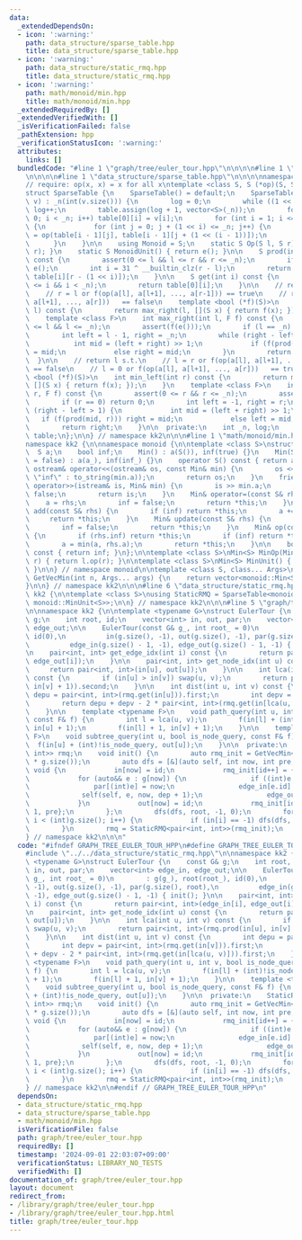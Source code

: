 ```yaml
---
data:
  _extendedDependsOn:
  - icon: ':warning:'
    path: data_structure/sparse_table.hpp
    title: data_structure/sparse_table.hpp
  - icon: ':warning:'
    path: data_structure/static_rmq.hpp
    title: data_structure/static_rmq.hpp
  - icon: ':warning:'
    path: math/monoid/min.hpp
    title: math/monoid/min.hpp
  _extendedRequiredBy: []
  _extendedVerifiedWith: []
  _isVerificationFailed: false
  _pathExtension: hpp
  _verificationStatusIcon: ':warning:'
  attributes:
    links: []
  bundledCode: "#line 1 \"graph/tree/euler_tour.hpp\"\n\n\n\n#line 1 \"data_structure/static_rmq.hpp\"\
    \n\n\n\n#line 1 \"data_structure/sparse_table.hpp\"\n\n\n\nnamespace kk2 {\n\n\
    // require: op(x, x) = x for all x\ntemplate <class S, S (*op)(S, S), S (*e)()>\n\
    struct SparseTable {\n    SparseTable() = default;\n    SparseTable(const vector<S>&\
    \ v) : _n(int(v.size())) {\n        log = 0;\n        while ((1 << log) < _n)\
    \ log++;\n        table.assign(log + 1, vector<S>(_n));\n        for (int i =\
    \ 0; i < _n; i++) table[0][i] = v[i];\n        for (int i = 1; i <= log; i++)\
    \ {\n            for (int j = 0; j + (1 << i) <= _n; j++) {\n                table[i][j]\
    \ = op(table[i - 1][j], table[i - 1][j + (1 << (i - 1))]);\n            }\n  \
    \      }\n    }\n\n    using Monoid = S;\n    static S Op(S l, S r) { return op(l,\
    \ r); }\n    static S MonoidUnit() { return e(); }\n\n    S prod(int l, int r)\
    \ const {\n        assert(0 <= l && l <= r && r <= _n);\n        if (l == r) return\
    \ e();\n        int i = 31 ^ __builtin_clz(r - l);\n        return op(table[i][l],\
    \ table[i][r - (1 << i)]);\n    }\n\n    S get(int i) const {\n        assert(0\
    \ <= i && i < _n);\n        return table[0][i];\n    }\n\n    // return r s.t.\n\
    \    // r = l or f(op(a[l], a[l+1], ..., a[r-1])) == true\n    // r = n or f(op(a[l],\
    \ a[l+1], ..., a[r]))   == false\n    template <bool (*f)(S)>\n    int max_right(int\
    \ l) const {\n        return max_right(l, [](S x) { return f(x); });\n    }\n\
    \    template <class F>\n    int max_right(int l, F f) const {\n        assert(0\
    \ <= l && l <= _n);\n        assert(f(e()));\n        if (l == _n) return _n;\n\
    \        int left = l - 1, right = _n;\n        while (right - left > 1) {\n \
    \           int mid = (left + right) >> 1;\n            if (f(prod(l, mid))) left\
    \ = mid;\n            else right = mid;\n        }\n        return right;\n  \
    \  }\n\n    // return l s.t.\n    // l = r or f(op(a[l], a[l+1], ..., a[r-1]))\
    \ == false\n    // l = 0 or f(op(a[l], a[l+1], ..., a[r]))   == true\n    template\
    \ <bool (*f)(S)>\n    int min_left(int r) const {\n        return min_left(r,\
    \ [](S x) { return f(x); });\n    }\n    template <class F>\n    int min_left(int\
    \ r, F f) const {\n        assert(0 <= r && r <= _n);\n        assert(f(e()));\n\
    \        if (r == 0) return 0;\n        int left = -1, right = r;\n        while\
    \ (right - left > 1) {\n            int mid = (left + right) >> 1;\n         \
    \   if (f(prod(mid, r))) right = mid;\n            else left = mid;\n        }\n\
    \        return right;\n    }\n\n  private:\n    int _n, log;\n    vector<vector<S>>\
    \ table;\n};\n\n} // namespace kk2\n\n\n#line 1 \"math/monoid/min.hpp\"\n\n\n\n\
    namespace kk2 {\n\nnamespace monoid {\n\ntemplate <class S>\nstruct Min {\n  \
    \  S a;\n    bool inf;\n    Min() : a(S()), inf(true) {}\n    Min(S a_, bool inf_\
    \ = false) : a(a_), inf(inf_) {}\n    operator S() const { return a; }\n    friend\
    \ ostream& operator<<(ostream& os, const Min& min) {\n        os << (min.inf ?\
    \ \"inf\" : to_string(min.a));\n        return os;\n    }\n    friend istream&\
    \ operator>>(istream& is, Min& min) {\n        is >> min.a;\n        min.inf =\
    \ false;\n        return is;\n    }\n    Min& operator=(const S& rhs) {\n    \
    \    a = rhs;\n        inf = false;\n        return *this;\n    }\n\n    Min&\
    \ add(const S& rhs) {\n        if (inf) return *this;\n        a += rhs;\n   \
    \     return *this;\n    }\n    Min& update(const S& rhs) {\n        a = rhs;\n\
    \        inf = false;\n        return *this;\n    }\n    Min& op(const Min& rhs)\
    \ {\n        if (rhs.inf) return *this;\n        if (inf) return *this = rhs;\n\
    \        a = min(a, rhs.a);\n        return *this;\n    }\n\n    bool is_inf()\
    \ const { return inf; }\n};\n\ntemplate <class S>\nMin<S> MinOp(Min<S> l, Min<S>\
    \ r) { return l.op(r); }\n\ntemplate <class S>\nMin<S> MinUnit() { return Min<S>();\
    \ }\n\n} // namespace monoid\n\ntemplate <class S, class... Args>\nvector<monoid::Min<S>>\
    \ GetVecMin(int n, Args... args) {\n    return vector<monoid::Min<S>>(n, monoid::Min<S>(args...));\n\
    }\n\n} // namespace kk2\n\n\n#line 6 \"data_structure/static_rmq.hpp\"\n\nnamespace\
    \ kk2 {\n\ntemplate <class S>\nusing StaticRMQ = SparseTable<monoid::Min<S>, monoid::MinOp<S>,\
    \ monoid::MinUnit<S>>;\n\n} // namespace kk2\n\n\n#line 5 \"graph/tree/euler_tour.hpp\"\
    \n\nnamespace kk2 {\n\ntemplate <typename G>\nstruct EulerTour {\n    const G&\
    \ g;\n    int root, id;\n    vector<int> in, out, par;\n    vector<int> edge_in,\
    \ edge_out;\n\n    EulerTour(const G& g_, int root_ = 0)\n        : g(g_), root(root_),\
    \ id(0),\n          in(g.size(), -1), out(g.size(), -1), par(g.size(), root),\n\
    \          edge_in(g.size() - 1, -1), edge_out(g.size() - 1, -1) { init(); }\n\
    \n    pair<int, int> get_edge_idx(int i) const {\n        return pair<int, int>(edge_in[i],\
    \ edge_out[i]);\n    }\n\n    pair<int, int> get_node_idx(int u) const {\n   \
    \     return pair<int, int>(in[u], out[u]);\n    }\n\n    int lca(int u, int v)\
    \ const {\n        if (in[u] > in[v]) swap(u, v);\n        return pair<int, int>(rmq.prod(in[u],\
    \ in[v] + 1)).second;\n    }\n\n    int dist(int u, int v) const {\n        int\
    \ depu = pair<int, int>(rmq.get(in[u])).first;\n        int depv = pair<int, int>(rmq.get(in[v])).first;\n\
    \        return depu + depv - 2 * pair<int, int>(rmq.get(in[lca(u, v)])).first;\n\
    \    }\n\n    template <typename F>\n    void path_query(int u, int v, bool is_node_query,\
    \ const F& f) {\n        int l = lca(u, v);\n        f(in[l] + (int)!is_node_query,\
    \ in[u] + 1);\n        f(in[l] + 1, in[v] + 1);\n    }\n\n    template <typename\
    \ F>\n    void subtree_query(int u, bool is_node_query, const F& f) {\n      \
    \  f(in[u] + (int)!is_node_query, out[u]);\n    }\n\n  private:\n    StaticRMQ<pair<int,\
    \ int>> rmq;\n    void init() {\n        auto rmq_init = GetVecMin<pair<int, int>>(2\
    \ * g.size());\n        auto dfs = [&](auto self, int now, int pre, int dep) ->\
    \ void {\n            in[now] = id;\n            rmq_init[id++] = {dep, now};\n\
    \            for (auto&& e : g[now]) {\n                if ((int)e == pre) continue;\n\
    \                par[(int)e] = now;\n                edge_in[e.id] = id;\n   \
    \             self(self, e, now, dep + 1);\n                edge_out[e.id] = id++;\n\
    \            }\n            out[now] = id;\n            rmq_init[id] = {dep -\
    \ 1, pre};\n        };\n        dfs(dfs, root, -1, 0);\n        for (int i = 0;\
    \ i < (int)g.size(); i++) {\n            if (in[i] == -1) dfs(dfs, i, -1, 0);\n\
    \        }\n        rmq = StaticRMQ<pair<int, int>>(rmq_init);\n    }\n};\n\n\
    } // namespace kk2\n\n\n"
  code: "#ifndef GRAPH_TREE_EULER_TOUR_HPP\n#define GRAPH_TREE_EULER_TOUR_HPP 1\n\n\
    #include \"../../data_structure/static_rmq.hpp\"\n\nnamespace kk2 {\n\ntemplate\
    \ <typename G>\nstruct EulerTour {\n    const G& g;\n    int root, id;\n    vector<int>\
    \ in, out, par;\n    vector<int> edge_in, edge_out;\n\n    EulerTour(const G&\
    \ g_, int root_ = 0)\n        : g(g_), root(root_), id(0),\n          in(g.size(),\
    \ -1), out(g.size(), -1), par(g.size(), root),\n          edge_in(g.size() - 1,\
    \ -1), edge_out(g.size() - 1, -1) { init(); }\n\n    pair<int, int> get_edge_idx(int\
    \ i) const {\n        return pair<int, int>(edge_in[i], edge_out[i]);\n    }\n\
    \n    pair<int, int> get_node_idx(int u) const {\n        return pair<int, int>(in[u],\
    \ out[u]);\n    }\n\n    int lca(int u, int v) const {\n        if (in[u] > in[v])\
    \ swap(u, v);\n        return pair<int, int>(rmq.prod(in[u], in[v] + 1)).second;\n\
    \    }\n\n    int dist(int u, int v) const {\n        int depu = pair<int, int>(rmq.get(in[u])).first;\n\
    \        int depv = pair<int, int>(rmq.get(in[v])).first;\n        return depu\
    \ + depv - 2 * pair<int, int>(rmq.get(in[lca(u, v)])).first;\n    }\n\n    template\
    \ <typename F>\n    void path_query(int u, int v, bool is_node_query, const F&\
    \ f) {\n        int l = lca(u, v);\n        f(in[l] + (int)!is_node_query, in[u]\
    \ + 1);\n        f(in[l] + 1, in[v] + 1);\n    }\n\n    template <typename F>\n\
    \    void subtree_query(int u, bool is_node_query, const F& f) {\n        f(in[u]\
    \ + (int)!is_node_query, out[u]);\n    }\n\n  private:\n    StaticRMQ<pair<int,\
    \ int>> rmq;\n    void init() {\n        auto rmq_init = GetVecMin<pair<int, int>>(2\
    \ * g.size());\n        auto dfs = [&](auto self, int now, int pre, int dep) ->\
    \ void {\n            in[now] = id;\n            rmq_init[id++] = {dep, now};\n\
    \            for (auto&& e : g[now]) {\n                if ((int)e == pre) continue;\n\
    \                par[(int)e] = now;\n                edge_in[e.id] = id;\n   \
    \             self(self, e, now, dep + 1);\n                edge_out[e.id] = id++;\n\
    \            }\n            out[now] = id;\n            rmq_init[id] = {dep -\
    \ 1, pre};\n        };\n        dfs(dfs, root, -1, 0);\n        for (int i = 0;\
    \ i < (int)g.size(); i++) {\n            if (in[i] == -1) dfs(dfs, i, -1, 0);\n\
    \        }\n        rmq = StaticRMQ<pair<int, int>>(rmq_init);\n    }\n};\n\n\
    } // namespace kk2\n\n#endif // GRAPH_TREE_EULER_TOUR_HPP\n"
  dependsOn:
  - data_structure/static_rmq.hpp
  - data_structure/sparse_table.hpp
  - math/monoid/min.hpp
  isVerificationFile: false
  path: graph/tree/euler_tour.hpp
  requiredBy: []
  timestamp: '2024-09-01 22:03:07+09:00'
  verificationStatus: LIBRARY_NO_TESTS
  verifiedWith: []
documentation_of: graph/tree/euler_tour.hpp
layout: document
redirect_from:
- /library/graph/tree/euler_tour.hpp
- /library/graph/tree/euler_tour.hpp.html
title: graph/tree/euler_tour.hpp
---
```

